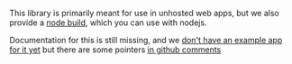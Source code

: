 This library is primarily meant for use in unhosted web apps,
but we also provide a [node build](), which you can use with
nodejs.

Documentation for this is still missing, and we
[don't have an example app for it yet](https://github.com/remotestorage/remotestorage.js/issues/768)
but there are some
pointers [in github comments](https://github.com/remotestorage/remotestorage.js/pull/781#issuecomment-57721011)
